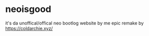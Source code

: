 # neoisgood
it's da unoffical/offical neo bootlog website by me
epic remake by https://coldarchie.xyz/
